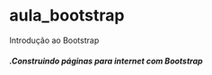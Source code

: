 # aula_bootstrap
Introdução ao Bootstrap

##### .Construindo páginas para internet com Bootstrap





